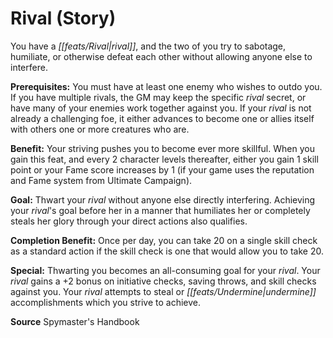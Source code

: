 ﻿---
cssclass: [feats]

---
# Rival (Story)

You have a _[[feats/Rival|rival]]_, and the two of you try to sabotage, humiliate, or otherwise defeat each other without allowing anyone else to interfere.

**Prerequisites:** You must have at least one enemy who wishes to outdo you. If you have multiple rivals, the GM may keep the specific _rival_ secret, or have many of your enemies work together against you. If your _rival_ is not already a challenging foe, it either advances to become one or allies itself with others one or more creatures who are.

**Benefit:** Your striving pushes you to become ever more skillful. When you gain this feat, and every 2 character levels thereafter, either you gain 1 skill point or your Fame score increases by 1 (if your game uses the reputation and Fame system from Ultimate Campaign).

**Goal:** Thwart your _rival_ without anyone else directly interfering. Achieving your _rival_'s goal before her in a manner that humiliates her or completely steals her glory through your direct actions also qualifies.

**Completion Benefit:** Once per day, you can take 20 on a single skill check as a standard action if the skill check is one that would allow you to take 20.

**Special:** Thwarting you becomes an all-consuming goal for your _rival_. Your _rival_ gains a +2 bonus on initiative checks, saving throws, and skill checks against you. Your _rival_ attempts to steal or _[[feats/Undermine|undermine]]_ accomplishments which you strive to achieve.

**Source** Spymaster's Handbook